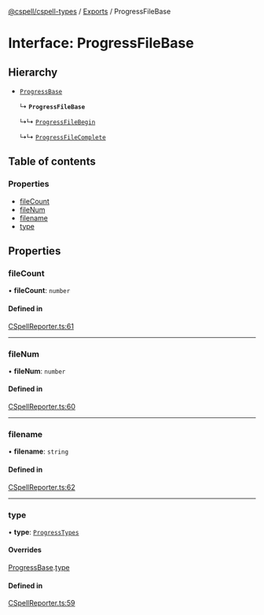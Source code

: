 [@cspell/cspell-types](../README.md) / [Exports](../modules.md) / ProgressFileBase

# Interface: ProgressFileBase

## Hierarchy

- [`ProgressBase`](ProgressBase.md)

  ↳ **`ProgressFileBase`**

  ↳↳ [`ProgressFileBegin`](ProgressFileBegin.md)

  ↳↳ [`ProgressFileComplete`](ProgressFileComplete.md)

## Table of contents

### Properties

- [fileCount](ProgressFileBase.md#filecount)
- [fileNum](ProgressFileBase.md#filenum)
- [filename](ProgressFileBase.md#filename)
- [type](ProgressFileBase.md#type)

## Properties

### fileCount

• **fileCount**: `number`

#### Defined in

[CSpellReporter.ts:61](https://github.com/streetsidesoftware/cspell/blob/bb436cd/packages/cspell-types/src/CSpellReporter.ts#L61)

___

### fileNum

• **fileNum**: `number`

#### Defined in

[CSpellReporter.ts:60](https://github.com/streetsidesoftware/cspell/blob/bb436cd/packages/cspell-types/src/CSpellReporter.ts#L60)

___

### filename

• **filename**: `string`

#### Defined in

[CSpellReporter.ts:62](https://github.com/streetsidesoftware/cspell/blob/bb436cd/packages/cspell-types/src/CSpellReporter.ts#L62)

___

### type

• **type**: [`ProgressTypes`](../modules.md#progresstypes)

#### Overrides

[ProgressBase](ProgressBase.md).[type](ProgressBase.md#type)

#### Defined in

[CSpellReporter.ts:59](https://github.com/streetsidesoftware/cspell/blob/bb436cd/packages/cspell-types/src/CSpellReporter.ts#L59)
